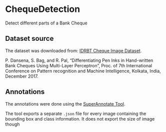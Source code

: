 # ChequeDetection
Detect different parts of a Bank Cheque
## Dataset source
The dataset was downloaded from: [IDRBT Cheque Image Dataset](https://www.idrbt.ac.in//icid.html).

P. Dansena, S. Bag, and R. Pal, “Differentiating Pen Inks in Hand-written Bank Cheques Using Multi-Layer Perceptron”, Proc. of 7th International Conference on Pattern recognition and Machine Intelligence, Kolkata, India, December 2017.
## Annotations
The annotations were done using the [SuperAnnotate Tool](https://superannotate.com/).

The tool exports a separate `.json` file for every image containing the bounding box and class information. It does not export the size of image though
